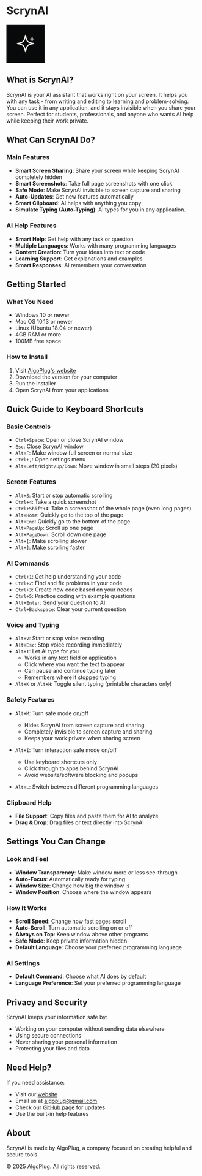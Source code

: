 # ScrynAI

<img src="/icon.png" alt="ScrynAI Logo" width="100" height="100">

## What is ScrynAI?

ScrynAI is your AI assistant that works right on your screen. It helps you with any task - from writing and editing to learning and problem-solving. You can use it in any application, and it stays invisible when you share your screen. Perfect for students, professionals, and anyone who wants AI help while keeping their work private.

## What Can ScrynAI Do?

### Main Features
- **Smart Screen Sharing**: Share your screen while keeping ScrynAI completely hidden
- **Smart Screenshots**: Take full page screenshots with one click
- **Safe Mode**: Make ScrynAI invisible to screen capture and sharing
- **Auto-Updates**: Get new features automatically
- **Smart Clipboard**: AI helps with anything you copy
- **Simulate Typing (Auto-Typing)**: AI types for you in any application.

### AI Help Features
- **Smart Help**: Get help with any task or question
- **Multiple Languages**: Works with many programming languages
- **Content Creation**: Turn your ideas into text or code
- **Learning Support**: Get explanations and examples
- **Smart Responses**: AI remembers your conversation

## Getting Started

### What You Need
- Windows 10 or newer
- Mac OS 10.13 or newer
- Linux (Ubuntu 18.04 or newer)
- 4GB RAM or more
- 100MB free space

### How to Install
1. Visit [AlgoPlug's website](https://algoplug.com/products/scrynai)
2. Download the version for your computer
3. Run the installer
4. Open ScrynAI from your applications

## Quick Guide to Keyboard Shortcuts

### Basic Controls
- `Ctrl+Space`: Open or close ScrynAI window
- `Esc`: Close ScrynAI window
- `Alt+F`: Make window full screen or normal size
- `Ctrl+,`: Open settings menu
- `Alt+Left/Right/Up/Down`: Move window in small steps (20 pixels)

### Screen Features
- `Alt+S`: Start or stop automatic scrolling
- `Ctrl+4`: Take a quick screenshot
- `Ctrl+Shift+4`: Take a screenshot of the whole page (even long pages)
- `Alt+Home`: Quickly go to the top of the page
- `Alt+End`: Quickly go to the bottom of the page
- `Alt+PageUp`: Scroll up one page
- `Alt+PageDown`: Scroll down one page
- `Alt+[`: Make scrolling slower
- `Alt+]`: Make scrolling faster

### AI Commands
- `Ctrl+1`: Get help understanding your code
- `Ctrl+2`: Find and fix problems in your code
- `Ctrl+3`: Create new code based on your needs
- `Ctrl+5`: Practice coding with example questions
- `Alt+Enter`: Send your question to AI
- `Ctrl+Backspace`: Clear your current question

### Voice and Typing
- `Alt+V`: Start or stop voice recording
- `Alt+Esc`: Stop voice recording immediately
- `Alt+T`: Let AI type for you
  - Works in any text field or application
  - Click where you want the text to appear
  - Can pause and continue typing later
  - Remembers where it stopped typing
- `Alt+K` or `Alt+H`: Toggle silent typing (printable characters only)

### Safety Features
- `Alt+M`: Turn safe mode on/off
  - Hides ScrynAI from screen capture and sharing
  - Completely invisible to screen capture and sharing
  - Keeps your work private when sharing screen

- `Alt+I`: Turn interaction safe mode on/off
  - Use keyboard shortcuts only
  - Click through to apps behind ScrynAI
  - Avoid website/software blocking and popups

- `Alt+L`: Switch between different programming languages

### Clipboard Help
- **File Support**: Copy files and paste them for AI to analyze
- **Drag & Drop**: Drag files or text directly into ScrynAI

## Settings You Can Change

### Look and Feel
- **Window Transparency**: Make window more or less see-through
- **Auto-Focus**: Automatically ready for typing
- **Window Size**: Change how big the window is
- **Window Position**: Choose where the window appears

### How It Works
- **Scroll Speed**: Change how fast pages scroll
- **Auto-Scroll**: Turn automatic scrolling on or off
- **Always on Top**: Keep window above other programs
- **Safe Mode**: Keep private information hidden
- **Default Language**: Choose your preferred programming language

### AI Settings
- **Default Command**: Choose what AI does by default
- **Language Preference**: Set your preferred programming language

## Privacy and Security

ScrynAI keeps your information safe by:
- Working on your computer without sending data elsewhere
- Using secure connections
- Never sharing your personal information
- Protecting your files and data

## Need Help?

If you need assistance:
- Visit our [website](https://algoplug.com/products/scrynai)
- Email us at algoplug@gmail.com
- Check our [GitHub page](https://github.com/algoplug/scrynai) for updates
- Use the built-in help features

## About

ScrynAI is made by AlgoPlug, a company focused on creating helpful and secure tools.

© 2025 AlgoPlug. All rights reserved.
